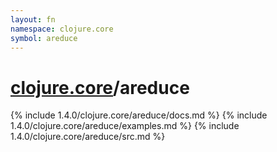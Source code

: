 ```yaml
---
layout: fn
namespace: clojure.core
symbol: areduce
---
```


# [clojure.core](../)/areduce

{% include 1.4.0/clojure.core/areduce/docs.md %}
{% include 1.4.0/clojure.core/areduce/examples.md %}
{% include 1.4.0/clojure.core/areduce/src.md %}

